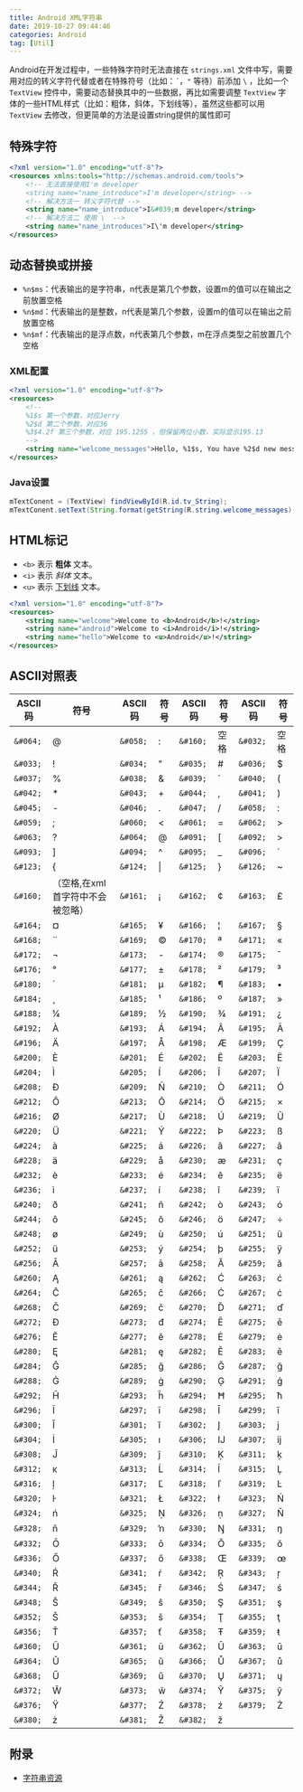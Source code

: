```yaml
---
title: Android XML字符串
date: 2019-10-27 09:44:46
categories: Android
tag: [Util]
---
```


Android在开发过程中，一些特殊字符时无法直接在 `strings.xml` 文件中写，需要用对应的转义字符代替或者在特殊符号（比如：`´`，`"` 等待）前添加 `\` ，比如一个 `TextView` 控件中，需要动态替换其中的一些数据，再比如需要调整 `TextView` 字体的一些HTML样式（比如：粗体，斜体，下划线等），虽然这些都可以用 `TextView` 去修改，但更简单的方法是设置string提供的属性即可

<!-- more -->

## 特殊字符

```xml
<?xml version="1.0" encoding="utf-8"?>
<resources xmlns:tools="http://schemas.android.com/tools">
    <!-- 无法直接使用I'm developer
    <string name="name_introduce">I'm developer</string> -->
    <!-- 解决方法一 转义字符代替 -->
    <string name="name_introduce">I&#039;m developer</string>
    <!-- 解决方法二 使用 \  -->
    <string name="name_introduces">I\'m developer</string>
</resources>
```

## 动态替换或拼接

* `%n$ms`：代表输出的是字符串，n代表是第几个参数，设置m的值可以在输出之前放置空格
* `%n$md`：代表输出的是整数，n代表是第几个参数，设置m的值可以在输出之前放置空格
* `%n$mf`：代表输出的是浮点数，n代表第几个参数，m在浮点类型之前放置几个空格

### XML配置

```xml
<?xml version="1.0" encoding="utf-8"?>
<resources>
    <!-- 
    %1$s 第一个参数，对应Jerry
    %2$d 第二个参数，对应36
    %3$4.2f 第三个参数，对应 195.1255 ，但保留两位小数，实际显示195.13
    -->
    <string name="welcome_messages">Hello, %1$s, You have %2$d new messages. total cost %3$4.2f</string>
</resources>
```

### Java设置

```java
mTextConent = (TextView) findViewById(R.id.tv_String);
mTextConent.setText(String.format(getString(R.string.welcome_messages), "Jerry", 36, 195.1255));
```

## HTML标记

* `<b>` 表示 **粗体** 文本。
* `<i>` 表示 *斜体* 文本。
* `<u>` 表示 <u>下划线</u> 文本。

```xml
<?xml version="1.0" encoding="utf-8"?>
<resources>
    <string name="welcome">Welcome to <b>Android</b>!</string>
    <string name="android">Welcome to <i>Android</i>!</string>
    <string name="hello">Welcome to <u>Android</u>!</string>
</resources>
```

## ASCII对照表

| ASCII码   | 符号                             | ASCII码   | 符号   | ASCII码  | 符号 | ASCII码  | 符号 |
| --------- | -------------------------------- | --------- | ------ | -------- | ---- | -------- | ---- |
| `&#064;`  | @                                | `&#058;`  | :      | `&#160;` | 空格 | `&#032;` | 空格 |
| `&#033;`  | !                                | `&#034;`  | "      | `&#035;` | #    | `&#036;` | $    |
| `&#037;`  | %                                | `&#038;`  | &      | `&#039;` | ´    | `&#040;` | (    |
| `&#042; ` | *                                | `&#043;`  | +      | `&#044;` | ,    | `&#041;` | )    |
| `&#045;`  | -                                | `&#046;`  | .      | `&#047;` | /    | `&#058;` | :    |
| `&#059;`  | ;                                | `&#060;`  | <      | `&#061;` | =    | `&#062;` | >    |
| `&#063;`  | ?                                | `&#064;`  | @      | `&#091;` | [    | `&#092;` | >    |
| `&#093;`  | ]                                | `&#094;`  | ^      | `&#095;` | _    | `&#096;` | `    |
| `&#123;`  | {                                | `&#124; ` | &#124; | `&#125;` | }    | `&#126;` | ~    |
| `&#160;`  | （空格,在xml首字符中不会被忽略）      | `&#161;`  | ¡      | `&#162;` | ¢    | `&#163;` | £    |
| `&#164;`  | ¤                                | `&#165;`  | ¥      | `&#166;` | ¦    | `&#167;` | §    |
| `&#168;`  | ¨                                | `&#169;`  | ©      | `&#170;` | ª    | `&#171;` | «    |
| `&#172;`  | ¬                                | `&#173;`  | -­     | `&#174;` | ®    | `&#175;` | ¯    |
| `&#176;`  | °                                | `&#177;`  | ±      | `&#178;` | ²    | `&#179;` | ³    |
| `&#180;`  | ´                                | `&#181;`  | µ      | `&#182;` | ¶    | `&#183;` | •    |
| `&#184;`  | ¸                                | `&#185;`  | ¹      | `&#186;` | º    | `&#187;` | »    |
| `&#188;`  | ¼                                | `&#189;`  | ½      | `&#190;` | ¾    | `&#191;` | ¿    |
| `&#192;`  | À                                | `&#193;`  | Á      | `&#194;` | Â    | `&#195;` | Ã    |
| `&#196;`  | Ä                                | `&#197;`  | Å      | `&#198;` | Æ    | `&#199;` | Ç    |
| `&#200;`  | È                                | `&#201;`  | É      | `&#202;` | Ê    | `&#203;` | Ë    |
| `&#204;`  | Ì                                | `&#205;`  | Í      | `&#206;` | Î    | `&#207;` | Ï    |
| `&#208;`  | Ð                                | `&#209;`  | Ñ      | `&#210;` | Ò    | `&#211;` | Ó    |
| `&#212;`  | Ô                                | `&#213;`  | Õ      | `&#214;` | Ö    | `&#215;` | ×    |
| `&#216;`  | Ø                                | `&#217;`  | Ù      | `&#218;` | Ú    | `&#219;` | Û    |
| `&#220;`  | Ü                                | `&#221;`  | Ý      | `&#222;` | Þ    | `&#223;` | ß    |
| `&#224;`  | à                                | `&#225;`  | á      | `&#226;` | â    | `&#227;` | ã    |
| `&#228;`  | ä                                | `&#229;`  | å      | `&#230;` | æ    | `&#231;` | ç    |
| `&#232;`  | è                                | `&#233;`  | é      | `&#234;` | ê    | `&#235;` | ë    |
| `&#236;`  | ì                                | `&#237;`  | í      | `&#238;` | î    | `&#239;` | ï    |
| `&#240;`  | ð                                | `&#241;`  | ñ      | `&#242;` | ò    | `&#243;` | ó    |
| `&#244;`  | ô                                | `&#245;`  | õ      | `&#246;` | ö    | `&#247;` | ÷    |
| `&#248;`  | ø                                | `&#249;`  | ù      | `&#250;` | ú    | `&#251;` | û    |
| `&#252;`  | ü                                | `&#253;`  | ý      | `&#254;` | þ    | `&#255;` | ÿ    |
| `&#256;`  | Ā                                | `&#257;`  | ā      | `&#258;` | Ă    | `&#259;` | ă    |
| `&#260;`  | Ą                                | `&#261;`  | ą      | `&#262;` | Ć    | `&#263;` | ć    |
| `&#264;`  | Ĉ                                | `&#265;`  | ĉ      | `&#266;` | Ċ    | `&#267;` | ċ    |
| `&#268;`  | Č                                | `&#269;`  | č      | `&#270;` | Ď    | `&#271;` | ď    |
| `&#272;`  | Đ                                | `&#273;`  | đ      | `&#274;` | Ē    | `&#275;` | ē    |
| `&#276;`  | Ĕ                                | `&#277;`  | ĕ      | `&#278;` | Ė    | `&#279;` | ė    |
| `&#280;`  | Ę                                | `&#281;`  | ę      | `&#282;` | Ě    | `&#283;` | ě    |
| `&#284;`  | Ĝ                                | `&#285;`  | ĝ      | `&#286;` | Ğ    | `&#287;` | ğ    |
| `&#288;`  | Ġ                                | `&#289;`  | ġ      | `&#290;` | Ģ    | `&#291;` | ģ    |
| `&#292;`  | Ĥ                                | `&#293;`  | ĥ      | `&#294;` | Ħ    | `&#295;` | ħ    |
| `&#296;`  | Ĩ                                | `&#297;`  | ĩ      | `&#298;` | Ī    | `&#299;` | ī    |
| `&#300;`  | Ĭ                                | `&#301;`  | ĭ      | `&#302;` | Į    | `&#303;` | į    |
| `&#304;`  | İ                                | `&#305;`  | ı      | `&#306;` | Ĳ    | `&#307;` | ĳ    |
| `&#308;`  | Ĵ                                | `&#309;`  | ĵ      | `&#310;` | Ķ    | `&#311;` | ķ    |
| `&#312;`  | ĸ                                | `&#313;`  | Ĺ      | `&#314;` | ĺ    | `&#315;` | Ļ    |
| `&#316;`  | ļ                                | `&#317;`  | Ľ      | `&#318;` | ľ    | `&#319;` | Ŀ    |
| `&#320;`  | ŀ                                | `&#321;`  | Ł      | `&#322;` | ł    | `&#323;` | Ń    |
| `&#324;`  | ń                                | `&#325;`  | Ņ      | `&#326;` | ņ    | `&#327;` | Ň    |
| `&#328;`  | ň                                | `&#329;`  | ŉ      | `&#330;` | Ŋ    | `&#331;` | ŋ    |
| `&#332;`  | Ō                                | `&#333;`  | ō      | `&#334;` | Ŏ    | `&#335;` | ŏ    |
| `&#336;`  | Ő                                | `&#337;`  | ő      | `&#338;` | Œ    | `&#339;` | œ    |
| `&#340;`  | Ŕ                                | `&#341;`  | ŕ      | `&#342;` | Ŗ    | `&#343;` | ŗ    |
| `&#344;`  | Ř                                | `&#345;`  | ř      | `&#346;` | Ś    | `&#347;` | ś    |
| `&#348;`  | Ŝ                                | `&#349;`  | ŝ      | `&#350;` | Ş    | `&#351;` | ş    |
| `&#352;`  | Š                                | `&#353;`  | š      | `&#354;` | Ţ    | `&#355;` | ţ    |
| `&#356;`  | Ť                                | `&#357;`  | ť      | `&#358;` | Ŧ    | `&#359;` | ŧ    |
| `&#360;`  | Ũ                                | `&#361;`  | ũ      | `&#362;` | Ū    | `&#363;` | ū    |
| `&#364;`  | Ŭ                                | `&#365;`  | ŭ      | `&#366;` | Ů    | `&#367;` | ů    |
| `&#368;`  | Ű                                | `&#369;`  | ű      | `&#370;` | Ų    | `&#371;` | ų    |
| `&#372;`  | Ŵ                                | `&#373;`  | ŵ      | `&#374;` | Ŷ    | `&#375;` | ŷ    |
| `&#376;`  | Ÿ                                | `&#377;`  | Ź      | `&#378;` | ź    | `&#379;` | Ż    |
| `&#380;`  | ż                                | `&#381;`  | Ž      | `&#382;` | ž    |          |      |

## 附录

* [字符串资源](https://developer.android.google.cn/guide/topics/resources/string-resource?hl=zh-cn)